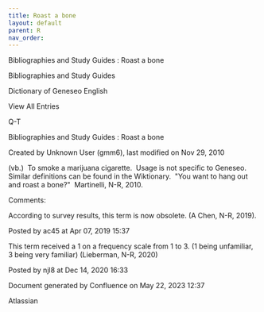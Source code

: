 ```yaml
---
title: Roast a bone
layout: default
parent: R
nav_order:
---
```


Bibliographies and Study Guides : Roast a bone

Bibliographies and Study Guides

Dictionary of Geneseo English

View All Entries

Q-T

Bibliographies and Study Guides : Roast a bone

Created by  Unknown User (gmm6), last modified on Nov 29, 2010

(vb.)  To smoke a marijuana cigarette.  Usage is not specific to Geneseo.  Similar definitions can be found in the Wiktionary.  &quot;You want to hang out and roast a bone?&quot;  Martinelli, N-R, 2010.

Comments:

According to survey results, this term is now obsolete. (A Chen, N-R, 2019).

Posted by ac45 at Apr 07, 2019 15:37

This term received a 1 on a frequency scale from 1 to 3. (1 being unfamiliar, 3 being very familiar) (Lieberman, N-R, 2020) 

Posted by njl8 at Dec 14, 2020 16:33

Document generated by Confluence on May 22, 2023 12:37

Atlassian
